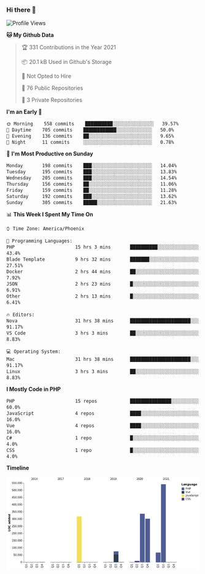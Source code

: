 ### Hi there 👋

<!--START_SECTION:waka-->
![Profile Views](http://img.shields.io/badge/Profile%20Views-0-blue)

**🐱 My Github Data** 

> 🏆 331 Contributions in the Year 2021
 > 
> 📦 20.1 kB Used in Github's Storage 
 > 
> 🚫 Not Opted to Hire
 > 
> 📜 76 Public Repositories 
 > 
> 🔑 3 Private Repositories  
 > 
**I'm an Early 🐤** 

```text
🌞 Morning    558 commits    ██████████░░░░░░░░░░░░░░░   39.57% 
🌆 Daytime    705 commits    ████████████░░░░░░░░░░░░░   50.0% 
🌃 Evening    136 commits    ██░░░░░░░░░░░░░░░░░░░░░░░   9.65% 
🌙 Night      11 commits     ░░░░░░░░░░░░░░░░░░░░░░░░░   0.78%

```
📅 **I'm Most Productive on Sunday** 

```text
Monday       198 commits    ███░░░░░░░░░░░░░░░░░░░░░░   14.04% 
Tuesday      195 commits    ███░░░░░░░░░░░░░░░░░░░░░░   13.83% 
Wednesday    205 commits    ███░░░░░░░░░░░░░░░░░░░░░░   14.54% 
Thursday     156 commits    ██░░░░░░░░░░░░░░░░░░░░░░░   11.06% 
Friday       159 commits    ██░░░░░░░░░░░░░░░░░░░░░░░   11.28% 
Saturday     192 commits    ███░░░░░░░░░░░░░░░░░░░░░░   13.62% 
Sunday       305 commits    █████░░░░░░░░░░░░░░░░░░░░   21.63%

```


📊 **This Week I Spent My Time On** 

```text
⌚︎ Time Zone: America/Phoenix

💬 Programming Languages: 
PHP                      15 hrs 3 mins       ██████████░░░░░░░░░░░░░░░   43.4% 
Blade Template           9 hrs 32 mins       ███████░░░░░░░░░░░░░░░░░░   27.51% 
Docker                   2 hrs 44 mins       ██░░░░░░░░░░░░░░░░░░░░░░░   7.92% 
JSON                     2 hrs 23 mins       █░░░░░░░░░░░░░░░░░░░░░░░░   6.91% 
Other                    2 hrs 13 mins       █░░░░░░░░░░░░░░░░░░░░░░░░   6.41%

🔥 Editors: 
Nova                     31 hrs 38 mins      ██████████████████████░░░   91.17% 
VS Code                  3 hrs 3 mins        ██░░░░░░░░░░░░░░░░░░░░░░░   8.83%

💻 Operating System: 
Mac                      31 hrs 38 mins      ██████████████████████░░░   91.17% 
Linux                    3 hrs 3 mins        ██░░░░░░░░░░░░░░░░░░░░░░░   8.83%

```

**I Mostly Code in PHP** 

```text
PHP                      15 repos            ███████████████░░░░░░░░░░   60.0% 
JavaScript               4 repos             ████░░░░░░░░░░░░░░░░░░░░░   16.0% 
Vue                      4 repos             ████░░░░░░░░░░░░░░░░░░░░░   16.0% 
C#                       1 repo              █░░░░░░░░░░░░░░░░░░░░░░░░   4.0% 
CSS                      1 repo              █░░░░░░░░░░░░░░░░░░░░░░░░   4.0%

```


**Timeline**

![Chart not found](https://raw.githubusercontent.com/mikebronner/mikebronner/master/charts/bar_graph.png) 


<!--END_SECTION:waka-->

<!--
**mikebronner/mikebronner** is a ✨ _special_ ✨ repository because its `README.md` (this file) appears on your GitHub profile.

Here are some ideas to get you started:

- 🔭 I’m currently working on ...
- 🌱 I’m currently learning ...
- 👯 I’m looking to collaborate on ...
- 🤔 I’m looking for help with ...
- 💬 Ask me about ...
- 📫 How to reach me: ...
- 😄 Pronouns: ...
- ⚡ Fun fact: ...
-->
